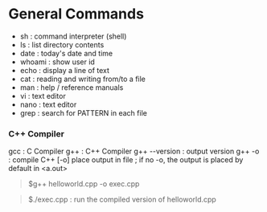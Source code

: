 # General Commands

- sh  : command interpreter (shell)
- ls  : list directory contents
- date : today's date and time
- whoami : show user id
- echo : display a line of text
- cat : reading and writing from/to a file
- man : help / reference manuals
- vi : text editor
- nano : text editor
- grep : search for PATTERN in each file

### C++ Compiler
gcc : C Compiler
g++ : C++ Compiler
g++ --version : output version
g++ <filename> -o <execname>  : compile C++ <filename> [-o] place output in file <execname> ; if no -o, the output is placed by default in <a.out>
> $g++ helloworld.cpp -o exec.cpp 
       
> $./exec.cpp : run the compiled version of helloworld.cpp
